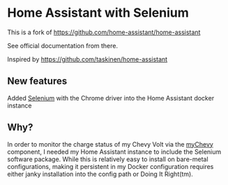 # Home Assistant with Selenium

This is a fork of https://github.com/home-assistant/home-assistant

See official documentation from there.

Inspired by https://github.com/taskinen/home-assistant

## New features

Added [Selenium](https://www.seleniumhq.org/) with the Chrome driver into the Home Assistant docker instance

## Why?

In order to monitor the charge status of my Chevy Volt via the [myChevy]() component, I needed my Home Assistant instance to include the Selenium software package.  While this is relatively easy to install on bare-metal configurations, making it persistent in my Docker configuration requires either janky installation into the config path or Doing It Right(tm).

